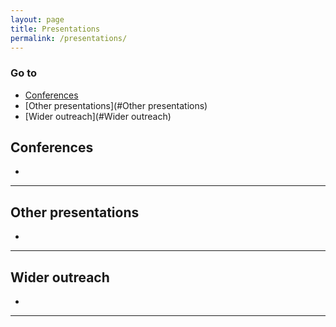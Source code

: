 ```yaml
---
layout: page
title: Presentations
permalink: /presentations/
---
```


### Go to
- [Conferences](#Conferences)
- [Other presentations](#Other presentations)
- [Wider outreach](#Wider outreach)


## Conferences

- 

---

## Other presentations

- 

---

## Wider outreach

-

---

